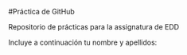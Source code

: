 #Práctica de GitHub 

Repositorio de prácticas para la assignatura de EDD

Incluye a continuación tu nombre y apellidos:
